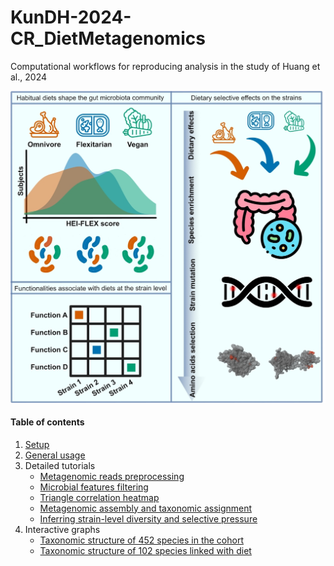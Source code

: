 # KunDH-2024-CR_DietMetagenomics
Computational workflows for reproducing analysis in the study of Huang et al., 2024

![Graphical abstract](./images/graphical_abstract.jpg)

#### Table of contents
1. [Setup](./docs/setup_general_usage.md)
2. [General usage](./docs/setup_general_usage.md)
3. Detailed tutorials
    * [Metagenomic reads preprocessing](https://github.com/KunDHuang/slurm-computing-family/blob/main/docs/preprocessing_reads.md)
    * [Microbial features filtering](./docs/microbial_features_filtering.md)
    * [Triangle correlation heatmap]()
    * [Metagenomic assembly and taxonomic assignment](https://github.com/KunDHuang/slurm-meta-assembly)
    * [Inferring strain-level diversity and selective pressure](https://github.com/KunDHuang/MEvol/blob/main/docs/gene_snv_analyzer.md)
4. Interactive graphs
    * [Taxonomic structure of 452 species in the cohort](https://hoshigawarei.github.io/HTML_TEST/)
    * [Taxonomic structure of 102 species linked with diet](https://hoshigawarei.github.io/graphlan_HTML/)
   
